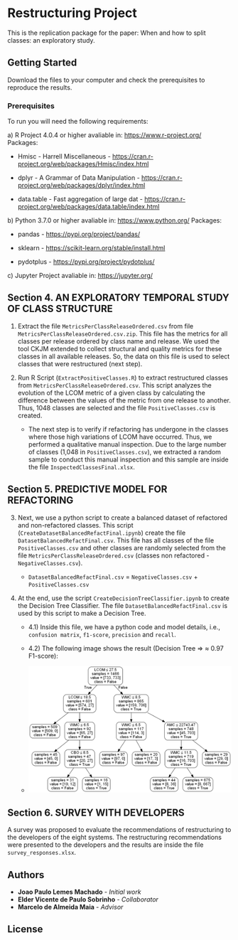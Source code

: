 # Restructuring Project

This is the replication package for the paper: When and how to split classes: an exploratory study.

## Getting Started

Download the files to your computer and check the prerequisites to reproduce the results.

### Prerequisites

To run you will need the following requirements:

a) R Project 4.0.4 or higher avaliable in: https://www.r-project.org/ Packages:

* Hmisc - Harrell Miscellaneous - https://cran.r-project.org/web/packages/Hmisc/index.html

* dplyr - A Grammar of Data Manipulation - https://cran.r-project.org/web/packages/dplyr/index.html

* data.table - Fast aggregation of large dat - https://cran.r-project.org/web/packages/data.table/index.html

b) Python 3.7.0 or higher avaliable in: https://www.python.org/ Packages:

* pandas - https://pypi.org/project/pandas/

* sklearn - https://scikit-learn.org/stable/install.html 

* pydotplus - https://pypi.org/project/pydotplus/ 

c) Jupyter Project avaliable in: https://jupyter.org/



## Section 4. AN EXPLORATORY TEMPORAL STUDY OF CLASS STRUCTURE

1) Extract the file `MetricsPerClassReleaseOrdered.csv` from file `MetricsPerClassReleaseOrdered.csv.zip`. This file has the metrics for all classes per release ordered by class name and release. We used the tool CKJM extended to collect structural and quality metrics for these classes in all available releases. So, the data on this file is used to select classes that were restructured (next step).

2) Run R Script (`ExtractPositiveClasses.R`) to extract restructured classes from `MetricsPerClassReleaseOrdered.csv`. This script analyzes the evolution of the LCOM metric of a given class by calculating the difference between the values of the metric from one release to another. Thus, 1048 classes are selected and the file `PositiveClasses.csv` is created.

	- The next step is to verify if refactoring has undergone in the classes where those high variations of LCOM have occurred. Thus, we performed a qualitative manual inspection. Due to the large number of classes (1,048 in `PositiveClasses.csv`), we extracted a random sample to conduct this manual inspection and this sample are inside the file `InspectedClassesFinal.xlsx`.
	

## Section 5. PREDICTIVE MODEL FOR REFACTORING

3) Next, we use a python script to create a balanced dataset of refactored and non-refactored classes. This script (`CreateDatasetBalancedRefactFinal.ipynb`) create the file `DatasetBalancedRefactFinal.csv`. This file has all classes of the file `PositiveClasses.csv` and other classes are randomly selected from the file `MetricsPerClassReleaseOrdered.csv` (classes non refactored - `NegativeClasses.csv`).

	- `DatasetBalancedRefactFinal.csv` = `NegativeClasses.csv` + `PositiveClasses.csv` 

4) At the end, use the script `CreateDecisionTreeClassifier.ipynb` to create the Decision Tree Classifier. The file `DatasetBalancedRefactFinal.csv` is used by this script to make a Decision Tree.
	
	- 4.1) Inside this file, we have a python code and model details, i.e., `confusion matrix`, `f1-score`, `precision` and `recall`.

	- 4.2) The following image shows the result (Decision Tree => ≈ 0.97 F1-score):
	
	- <img src="OutputDecisionTree/DecisionTree.png" alt="drawing" width="800"/>

	

## Section 6. SURVEY WITH DEVELOPERS

A survey was proposed to evaluate the recommendations of restructuring to the developers of the eight systems.
The restructuring recommendations were presented to the developers and the results are inside the file `survey_responses.xlsx`.


## Authors

* **Joao Paulo Lemes Machado** - *Initial work* 
* **Elder Vicente de Paulo Sobrinho** - *Collaborator* 
* **Marcelo de Almeida Maia** - *Advisor* 


## License


